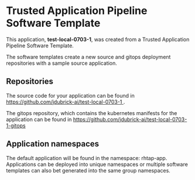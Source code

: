 # Trusted Application Pipeline Software Template

This application, **test-local-0703-1**, was created from a Trusted Application Pipeline Software Template.

The software templates create a new source and gitops deployment repositories with a sample source application. 

## Repositories

The source code for your application can be found in [https://github.com/jdubrick-ai/test-local-0703-1 ](https://github.com/jdubrick-ai/test-local-0703-1 ).
 
The gitops repository, which contains the kubernetes manifests for the application can be found in 
[https://github.com/jdubrick-ai/test-local-0703-1-gitops ](https://github.com/jdubrick-ai/test-local-0703-1-gitops ) 

## Application namespaces 

The default application will be found in the namespace: rhtap-app. Applications can be deployed into unique namespaces or multiple software templates can also bet generated into the same group namespaces.  